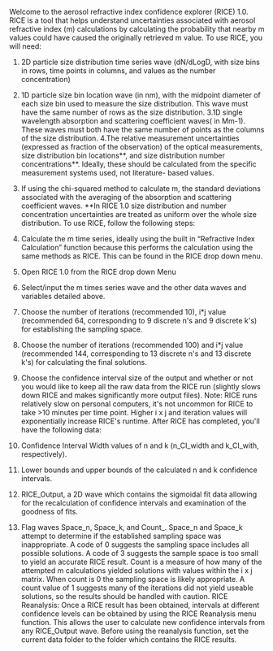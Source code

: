 Welcome to the aerosol refractive index confidence explorer (RICE) 1.0. RICE is a tool that helps understand uncertainties associated with aerosol refractive index (m) calculations by calculating the probability that nearby m values could have caused the originally retrieved m value.
To use RICE, you will need:
1. 2D particle size distribution time series wave (dN/dLogD, with size bins in rows, time points in columns, and values as the number concentration)
2. 1D particle size bin location wave (in nm), with the midpoint diameter of each size bin used to measure the size distribution. This wave must have the same number of rows as the size distribution.
3.1D single wavelength absorption and scattering coefficient waves( in Mm-1). These waves must both have the same number of points as the columns of the size distribution.
4.The relative measurement uncertainties (expressed as fraction of the observation) of the optical measurements, size distribution bin locations**, and size distribution number concentrations**. Ideally, these should be calculated from the specific measurement systems used, not literature- based values.
5. If using the chi-squared method to calculate m, the standard deviations associated with the averaging of the absorption and scattering coefficient waves.
**In RICE 1.0 size distribution and number concentration uncertainties are treated as uniform over the whole size distribution.
To use RICE, follow the following steps:

1.	Calculate the m time series, ideally using the built in “Refractive Index Calculation” function because this performs the calculation using the same methods as RICE. This can be found in the RICE drop down menu.
2.	Open RICE 1.0 from the RICE drop down Menu
3.	Select/input the m times series wave and the other data waves and variables detailed above.
4.	Choose the number of iterations (recommended 10), i*j value (recommended 64, corresponding to 9 discrete n's and 9 discrete k's) for establishing the sampling space.
5.	Choose the number of iterations (recommended 100) and i*j value (recommended 144, corresponding to 13 discrete n's and 13 discrete k's) for calculating the final solutions.
6.	Choose the confidence interval size of the output and whether or not you would like to keep all the raw data from the RICE run (slightly slows down RICE and makes significantly more output files).
Note: RICE runs relatively slow on personal computers, it's not uncommon for RICE to take >10 minutes per time point. Higher i x j and iteration values will exponentially increase RICE's runtime.
After RICE has completed, you'll have the following data:
1.	Confidence Interval Width values of n and k (n_CI_width and k_CI_with, respectively).
2.	Lower bounds and upper bounds of the calculated n and k confidence intervals.
3.	RICE_Output, a 2D wave which contains the sigmoidal fit data allowing for the recalculation of confidence intervals and examination of the goodness of fits.
4.	Flag waves Space_n, Space_k, and Count_. Space_n and Space_k attempt to determine if the established sampling space was inappropriate. A code of 0 suggests the sampling space includes all possible solutions. A code of 3 suggests the sample space is too small to yield an accurate RICE result. Count is a measure of how many of the attempted m calculations yielded solutions with values within the i x j matrix. When count is 0 the sampling space is likely appropriate. A count value of 1 suggests many of the iterations did not yield useable solutions, so the results should be handled with caution.
RICE Reanalysis:
Once a RICE result has been obtained, intervals at different confidence levels can be obtained by using the RICE Reanalysis menu function. This allows the user to calculate new confidence intervals from any RICE_Output wave. Before using the reanalysis function, set the current data folder to the folder which contains the RICE results.

